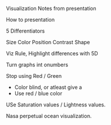 Visualization Notes from presentation

How to presentation 

5 Differentiators


Size
Color
Position
Contrast
Shape

Viz Rule, Highlight differences with 5D

Turn graphs int onumbers

Stop using Red / Green
- Color blind, or atleast give a 
- Use red / blue color 

USe Saturation values / Lightness values.

Nasa perpetual ocean visualization.
